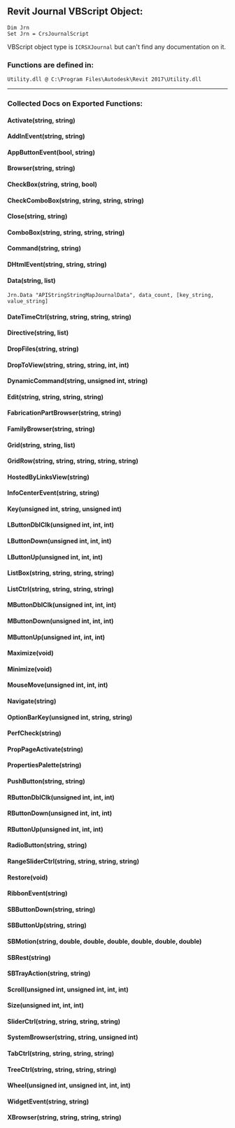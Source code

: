 ## Revit Journal VBScript Object:

```
Dim Jrn
Set Jrn = CrsJournalScript
```

VBScript object type is `ICRSXJournal` but can't find any documentation on it.


### Functions are defined in:

`Utility.dll @ C:\Program Files\Autodesk\Revit 2017\Utility.dll`

------
### Collected Docs on Exported Functions:

#### Activate(string, string)

#### AddInEvent(string, string)

#### AppButtonEvent(bool, string)

#### Browser(string, string)

#### CheckBox(string, string, bool)

#### CheckComboBox(string, string, string, string)

#### Close(string, string)

#### ComboBox(string, string, string, string)

#### Command(string, string)

#### DHtmlEvent(string, string, string)

#### Data(string, list)

`Jrn.Data "APIStringStringMapJournalData", data_count, [key_string, value_string]`

#### DateTimeCtrl(string, string, string, string)

#### Directive(string, list)

#### DropFiles(string, string)

#### DropToView(string, string, string, int, int)

#### DynamicCommand(string, unsigned int, string)

#### Edit(string, string, string, string)

#### FabricationPartBrowser(string, string)

#### FamilyBrowser(string, string)

#### Grid(string, string, list)

#### GridRow(string, string, string, string, string)

#### HostedByLinksView(string)

#### InfoCenterEvent(string, string)

#### Key(unsigned int, string, unsigned int)

#### LButtonDblClk(unsigned int, int, int)

#### LButtonDown(unsigned int, int, int)

#### LButtonUp(unsigned int, int, int)

#### ListBox(string, string, string, string)

#### ListCtrl(string, string, string, string)

#### MButtonDblClk(unsigned int, int, int)

#### MButtonDown(unsigned int, int, int)

#### MButtonUp(unsigned int, int, int)

#### Maximize(void)

#### Minimize(void)

#### MouseMove(unsigned int, int, int)

#### Navigate(string)

#### OptionBarKey(unsigned int, string, string)

#### PerfCheck(string)

#### PropPageActivate(string)

#### PropertiesPalette(string)

#### PushButton(string, string)

#### RButtonDblClk(unsigned int, int, int)

#### RButtonDown(unsigned int, int, int)

#### RButtonUp(unsigned int, int, int)

#### RadioButton(string, string)

#### RangeSliderCtrl(string, string, string, string)

#### Restore(void)

#### RibbonEvent(string)

#### SBButtonDown(string, string)

#### SBButtonUp(string, string)

#### SBMotion(string, double, double, double, double, double, double)

#### SBRest(string)

#### SBTrayAction(string, string)

#### Scroll(unsigned int, unsigned int, int, int)

#### Size(unsigned int, int, int)

#### SliderCtrl(string, string, string, string)

#### SystemBrowser(string, string, unsigned int)

#### TabCtrl(string, string, string, string)

#### TreeCtrl(string, string, string, string)

#### Wheel(unsigned int, unsigned int, int, int)

#### WidgetEvent(string, string)

#### XBrowser(string, string, string, string)
